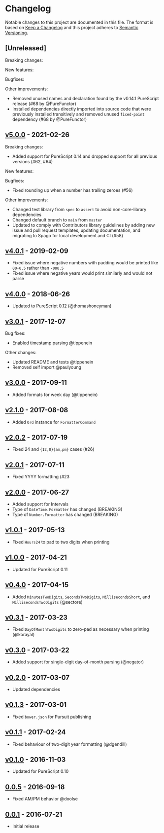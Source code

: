 # Changelog

Notable changes to this project are documented in this file. The format is based on [Keep a Changelog](https://keepachangelog.com/en/1.0.0/) and this project adheres to [Semantic Versioning](https://semver.org/spec/v2.0.0.html).

## [Unreleased]

Breaking changes:

New features:

Bugfixes:

Other improvements:
- Removed unused names and declaration found by the v0.14.1 PureScript release (#68 by @PureFunctor)
- Installed dependencies directly imported into source code that were previously installed transitively and removed unused `fixed-point` dependency (#68 by @PureFunctor)

## [v5.0.0](https://github.com/purescript-contrib/purescript-formatters/releases/tag/v5.0.0) - 2021-02-26

Breaking changes:
- Added support for PureScript 0.14 and dropped support for all previous versions (#62, #64)

New features:

Bugfixes:
- Fixed rounding up when a number has trailing zeroes (#56)

Other improvements:
- Changed test library from `spec` to `assert` to avoid non-core-library dependencies
- Changed default branch to `main` from `master`
- Updated to comply with Contributors library guidelines by adding new issue and pull request templates, updating documentation, and migrating to Spago for local development and CI (#58)

## [v4.0.1](https://github.com/purescript-contrib/purescript-formatters/releases/tag/v4.0.1) - 2019-02-09

- Fixed issue where negative numbers with padding would be printed like `00-0.5` rather than `-000.5`
- Fixed issue where negative years would print similarly and would not parse

## [v4.0.0](https://github.com/purescript-contrib/purescript-formatters/releases/tag/v4.0.0) - 2018-06-26

- Updated to PureScript 0.12 (@thomashoneyman)

## [v3.0.1](https://github.com/purescript-contrib/purescript-formatters/releases/tag/v3.0.1) - 2017-12-07

Bug fixes:
- Enabled timestamp parsing @tippenein

Other changes:
- Updated README and tests @tippenein
- Removed self import @paulyoung

## [v3.0.0](https://github.com/purescript-contrib/purescript-formatters/releases/tag/v3.0.0) - 2017-09-11

- Added formats for week day (@tippenein)

## [v2.1.0](https://github.com/purescript-contrib/purescript-formatters/releases/tag/v2.1.0) - 2017-08-08

- Added `Ord` instance for `FormatterCommand`

## [v2.0.2](https://github.com/purescript-contrib/purescript-formatters/releases/tag/v2.0.2) - 2017-07-19

- Fixed 24 and `{12,0}{am,pm}` cases (#26)

## [v2.0.1](https://github.com/purescript-contrib/purescript-formatters/releases/tag/v2.0.1) - 2017-07-11

- Fixed YYYY formatting (#23

## [v2.0.0](https://github.com/purescript-contrib/purescript-formatters/releases/tag/v2.0.0) - 2017-06-27

- Added support for Intervals
- Type of `DateTime.Formatter` has changed (BREAKING)
- Type of `Number.Formatter` has changed (BREAKING)

## [v1.0.1](https://github.com/purescript-contrib/purescript-formatters/releases/tag/v1.0.1) - 2017-05-13

- Fixed `Hours24` to pad to two digits when printing

## [v1.0.0](https://github.com/purescript-contrib/purescript-formatters/releases/tag/v1.0.0) - 2017-04-21

- Updated for PureScript 0.11

## [v0.4.0](https://github.com/purescript-contrib/purescript-formatters/releases/tag/v0.4.0) - 2017-04-15

- Added `MinutesTwoDigits`, `SecondsTwoDigits`, `MillisecondsShort`, and `MillisecondsTwoDigits` (@sectore)

## [v0.3.1](https://github.com/purescript-contrib/purescript-formatters/releases/tag/v0.3.1) - 2017-03-23

- Fixed `DayOfMonthTwoDigits` to zero-pad as necessary when printing (@korayal)

## [v0.3.0](https://github.com/purescript-contrib/purescript-formatters/releases/tag/v0.3.0) - 2017-03-22

- Added support for single-digit day-of-month parsing (@negator)

## [v0.2.0](https://github.com/purescript-contrib/purescript-formatters/releases/tag/v0.2.0) - 2017-03-07

- Updated dependencies

## [v0.1.3](https://github.com/purescript-contrib/purescript-formatters/releases/tag/v0.1.3) - 2017-03-01

- Fixed `bower.json` for Pursuit publishing

## [v0.1.1](https://github.com/purescript-contrib/purescript-formatters/releases/tag/v0.1.1) - 2017-02-24

- Fixed behaviour of two-digit year formatting (@dgendill)

## [v0.1.0](https://github.com/purescript-contrib/purescript-formatters/releases/tag/v0.1.0) - 2016-11-03

- Updated for PureScript 0.10

## [0.0.5](https://github.com/purescript-contrib/purescript-formatters/releases/tag/0.0.5) - 2016-09-18

- Fixed AM/PM behavior @doolse

## [0.0.1](https://github.com/purescript-contrib/purescript-formatters/releases/tag/0.0.1) - 2016-07-21

- Initial release
